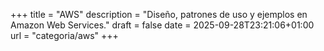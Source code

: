 +++
title = "AWS"
description = "Diseño, patrones de uso y ejemplos en Amazon Web Services."
draft = false
date = 2025-09-28T23:21:06+01:00
url = "categoria/aws"
+++